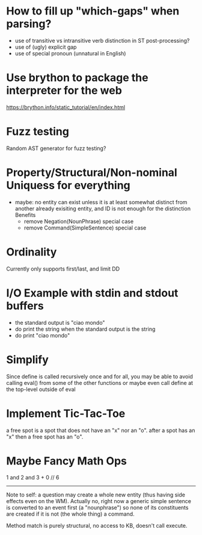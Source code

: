 # How to fill up "which-gaps" when parsing?
- use of transitive vs intransitive verb distinction in ST post-processing?
- use of (ugly) explicit gap
- use of special pronoun (unnatural in English)

# Use brython to package the interpreter for the web
https://brython.info/static_tutorial/en/index.html

# Fuzz testing
Random AST generator for fuzz testing?

# Property/Structural/Non-nominal Uniquess for everything
- maybe: no entity can exist unless it is at least somewhat distinct from another already exisiting entity, and ID is not enough for the distinction
	Benefits
	- remove Negation(NounPhrase) special case 
	- remove Command(SimpleSentence) special case
	
# Ordinality
Currently only supports first/last, and limit DD

# I/O Example with stdin and stdout buffers
- the standard output is "ciao mondo"
- do print the string when the standard output is the string
- do print "ciao mondo"

# Simplify
Since define is called recursively once and for all, you may be able to avoid calling eval() from some of the other functions or maybe even call define at the top-level outside of eval

# Implement Tic-Tac-Toe
a free spot is a spot that does not have an "x" nor an "o".
after a spot has an "x" then a free spot has an "o".

# Maybe Fancy Math Ops
1 and 2 and 3 + 0 // 6

---------------------
Note to self: a question may create a whole new entity (thus having side effects even on the WM). Actually no, right now a generic simple sentence is converted to an event first (a "nounphrase") so none of its constituents are created if it is not (the whole thing) a command.

Method match is purely structural, no access to KB, doesn't call execute.
